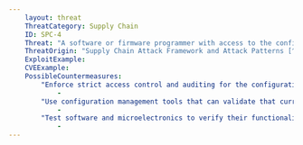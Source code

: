 ```yaml
---
    layout: threat
    ThreatCategory: Supply Chain
    ID: SPC-4
    Threat: "A software or firmware programmer with access to the configuration control system can introduce malicious logic into software or microelectronics during coding and/or logic-bearing component development or update/maintenance."
    ThreatOrigin: "Supply Chain Attack Framework and Attack Patterns [^142]"
    ExploitExample:
    CVEExample:
    PossibleCountermeasures:
        "Enforce strict access control and auditing for the configuration control system to enable effective auditing of any unauthorized changes to configuration settings.":
            - 
        "Use configuration management tools that can validate that current configuration settings meet policy requirements":
            - 
        "Test software and microelectronics to verify their functionality conforms to expected behavior and operates within normal tolerances (e.g. timing, temperature, power consumption, EM emissions) both after development and maintenance prior to placing or returning the component to the production environment":
            - 
---
```

